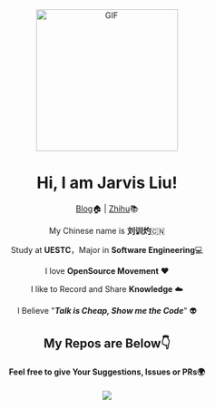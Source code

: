 <div align="center">
<img align="center" alt="GIF" height="250px" src="https://media.giphy.com/media/du3J3cXyzhj75IOgvA/giphy.gif" />

# Hi, I am Jarvis Liu!

[Blog](https://www.liuxunzhuo.com)🏠  | [Zhihu](https://zhihu.com/people/liuxunzhuo)📚

My Chinese name is **刘训灼**🇨🇳

Study at **UESTC**，Major in **Software Engineering**💻

I love **OpenSource Movement** ❤️

I like to Record and Share **Knowledge** ☁️

I Believe "***Talk is Cheap, Show me the Code***" 👽

## My Repos are Below👇 

#### Feel free to give Your Suggestions, Issues or PRs🌍

<img  src="https://github-readme-stats.vercel.app/api?username=Xunzhuo&show_icons=true&theme=tokyonight&hide=prs&icon_color=6392DF">



</div>

